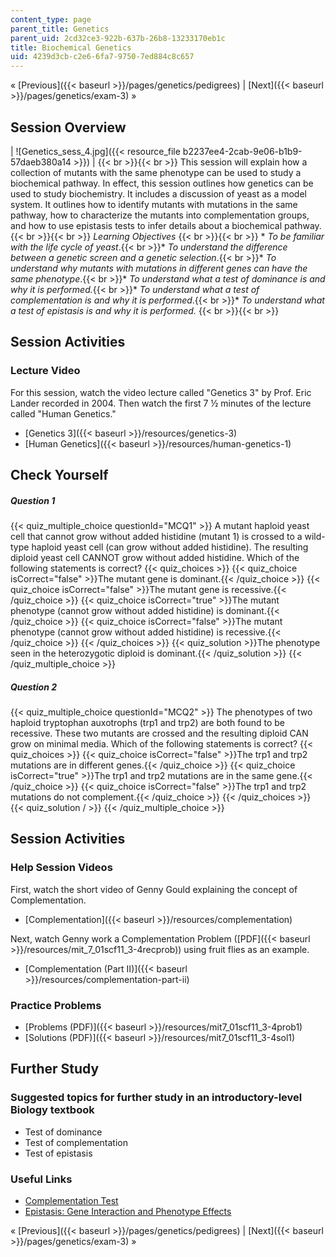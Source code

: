 ```yaml
---
content_type: page
parent_title: Genetics
parent_uid: 2cd32ce3-922b-637b-26b8-13233170eb1c
title: Biochemical Genetics
uid: 4239d3cb-c2e6-6fa7-9750-7ed884c8c657
---
```


« [Previous]({{< baseurl >}}/pages/genetics/pedigrees) | [Next]({{< baseurl >}}/pages/genetics/exam-3) »

Session Overview
----------------

| ![Genetics_sess_4.jpg]({{< resource_file b2237ee4-2cab-9e06-b1b9-57daeb380a14 >}}) |  {{< br >}}{{< br >}} This session will explain how a collection of mutants with the same phenotype can be used to study a biochemical pathway. In effect, this session outlines how genetics can be used to study biochemistry. It includes a discussion of yeast as a model system. It outlines how to identify mutants with mutations in the same pathway, how to characterize the mutants into complementation groups, and how to use epistasis tests to infer details about a biochemical pathway. {{< br >}}{{< br >}} _Learning Objectives_ {{< br >}}{{< br >}} *   _To be familiar with the life cycle of yeast_.{{< br >}}*   _To understand the difference between a genetic screen and a genetic selection_.{{< br >}}*   _To understand why mutants with mutations in different genes can have the same phenotype_.{{< br >}}*   _To understand what a test of dominance is and why it is performed._{{< br >}}*   _To understand what a test of complementation is and why it is performed_.{{< br >}}*   _To understand what a test of epistasis is and why it is performed._ {{< br >}}{{< br >}}  

Session Activities
------------------

### Lecture Video

For this session, watch the video lecture called "Genetics 3" by Prof. Eric Lander recorded in 2004. Then watch the first 7 ½ minutes of the lecture called "Human Genetics."

*   [Genetics 3]({{< baseurl >}}/resources/genetics-3)
*   [Human Genetics]({{< baseurl >}}/resources/human-genetics-1)

Check Yourself
--------------

##### Question 1
 {{< quiz_multiple_choice questionId="MCQ1" >}} A mutant haploid yeast cell that cannot grow without added histidine (mutant 1) is crossed to a wild-type haploid yeast cell (can grow without added histidine). The resulting diploid yeast cell CANNOT grow without added histidine. Which of the following statements is correct? {{< quiz_choices >}} {{< quiz_choice isCorrect="false" >}}The mutant gene is dominant.{{< /quiz_choice >}} {{< quiz_choice isCorrect="false" >}}The mutant gene is recessive.{{< /quiz_choice >}} {{< quiz_choice isCorrect="true" >}}The mutant phenotype (cannot grow without added histidine) is dominant.{{< /quiz_choice >}} {{< quiz_choice isCorrect="false" >}}The mutant phenotype (cannot grow without added histidine) is recessive.{{< /quiz_choice >}} {{< /quiz_choices >}} {{< quiz_solution >}}The phenotype seen in the heterozygotic diploid is dominant.{{< /quiz_solution >}} {{< /quiz_multiple_choice >}}
##### Question 2
 {{< quiz_multiple_choice questionId="MCQ2" >}} The phenotypes of two haploid tryptophan auxotrophs (trp1 and trp2) are both found to be recessive. These two mutants are crossed and the resulting diploid CAN grow on minimal media. Which of the following statements is correct? {{< quiz_choices >}} {{< quiz_choice isCorrect="false" >}}The trp1 and trp2 mutations are in different genes.{{< /quiz_choice >}} {{< quiz_choice isCorrect="true" >}}The trp1 and trp2 mutations are in the same gene.{{< /quiz_choice >}} {{< quiz_choice isCorrect="false" >}}The trp1 and trp2 mutations do not complement.{{< /quiz_choice >}} {{< /quiz_choices >}} {{< quiz_solution / >}} {{< /quiz_multiple_choice >}}

Session Activities
------------------

### Help Session Videos

First, watch the short video of Genny Gould explaining the concept of Complementation.

*   [Complementation]({{< baseurl >}}/resources/complementation)

Next, watch Genny work a Complementation Problem ([PDF]({{< baseurl >}}/resources/mit_7_01scf11_3-4recprob)) using fruit flies as an example.

*   [Complementation (Part II)]({{< baseurl >}}/resources/complementation-part-ii)

### Practice Problems

*   [Problems (PDF)]({{< baseurl >}}/resources/mit7_01scf11_3-4prob1)
*   [Solutions (PDF)]({{< baseurl >}}/resources/mit7_01scf11_3-4sol1)

Further Study
-------------

### Suggested topics for further study in an introductory-level Biology textbook

*   Test of dominance
*   Test of complementation
*   Test of epistasis

### Useful Links

*   [Complementation Test](http://www.britannica.com/EBchecked/topic/1710056/complementation-test)
*   [Epistasis: Gene Interaction and Phenotype Effects](http://www.nature.com/scitable/topicpage/epistasis-gene-interaction-and-phenotype-effects-460)

« [Previous]({{< baseurl >}}/pages/genetics/pedigrees) | [Next]({{< baseurl >}}/pages/genetics/exam-3) »